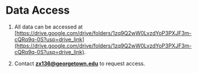 # Data Access

1. All data can be accessed at [https://drive.google.com/drive/folders/1zq9Q2wW0LvzdYoP3PXJF3m-cQRq9q-0S?usp=drive_link](https://drive.google.com/drive/folders/1zq9Q2wW0LvzdYoP3PXJF3m-cQRq9q-0S?usp=drive_link).

2. Contact **zx136@georgetown.edu** to request access.
